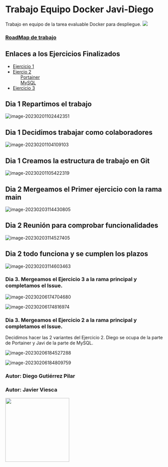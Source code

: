 # Trabajo Equipo Docker Javi-Diego
Trabajo en equipo de la tarea evaluable Docker para despliegue.
<img src="https://www.freecodecamp.org/news/content/images/size/w2000/2019/07/1_AUiK5PwnsPG_xaT9jcVoSA-2.jpeg">
### <a href="https://github.com/users/diego91gp/projects/1/views/1">RoadMap de trabajo</a>

## Enlaces a los Ejercicios Finalizados
<ul>
  <li><a href="Ejercicio1/Diego">Ejercicio 1</a></li>
  <li><a href="Ejercicio2/">Ejercio 2</a>
  	<ul><a href="Ejercicio2/Portainer">Portainer</a></ul>
    <ul><a href="Ejercicio2/MySQL">MySQL</a></ul> 
  </li>
  <li><a href="Ejercicio3/">Ejercicio 3</a></li>
</ul>



## Dia 1 Repartimos el trabajo


![image-20230201102442351](assets/image-20230201102442351.png)

## Dia 1 Decidimos trabajar como colaboradores

![image-20230201104109103](assets/image-20230201104109103.png)



## Dia 1 Creamos la estructura de trabajo en Git

![image-20230201105422319](./assets/image-20230201105422319.png)

## Dia 2 Mergeamos el Primer ejercicio con la rama main

![image-20230203114430805](./assets/image-20230203114430805.png)

## Dia 2 Reunión para comprobar funcionalidades

![image-20230203114527405](./assets/image-20230203114527405.png)



## Dia 2 todo funciona y se cumplen los plazos

![image-20230203114603463](./assets/image-20230203114603463.png)



### Dia 3. Mergeamos el Ejercicio 3 a la rama principal y completamos el Issue.

![image-20230206174704680](./assets/image-20230206174704680.png)

![image-20230206174816974](./assets/image-20230206174816974.png)



### Dia 3. Mergeamos el Ejercicio 2 a la rama principal y completamos el Issue.

Decidimos hacer las 2 variantes del Ejercicio 2. Diego se ocupa de la parte de Portainer y Javi de la parte de MySQL.

![image-20230206184527288](./assets/image-20230206184527288.png)

![image-20230206184809759](./assets/image-20230206184809759.png)



### Autor: Diego Gutiérrez Pilar

### Autor: Javier Viesca
<img width="200px" src="https://co2asturias.es/wp-content/uploads/2021/06/CIFP-sectores-industrial-servicios-logo.png">
